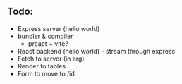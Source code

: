 ## Todo:

- Express server (hello world)
- bundler & compiler
  - preact + vite?
- React backend (hello world) - stream through express
- Fetch to server (in arg)
- Render to tables
- Form to move to /id
